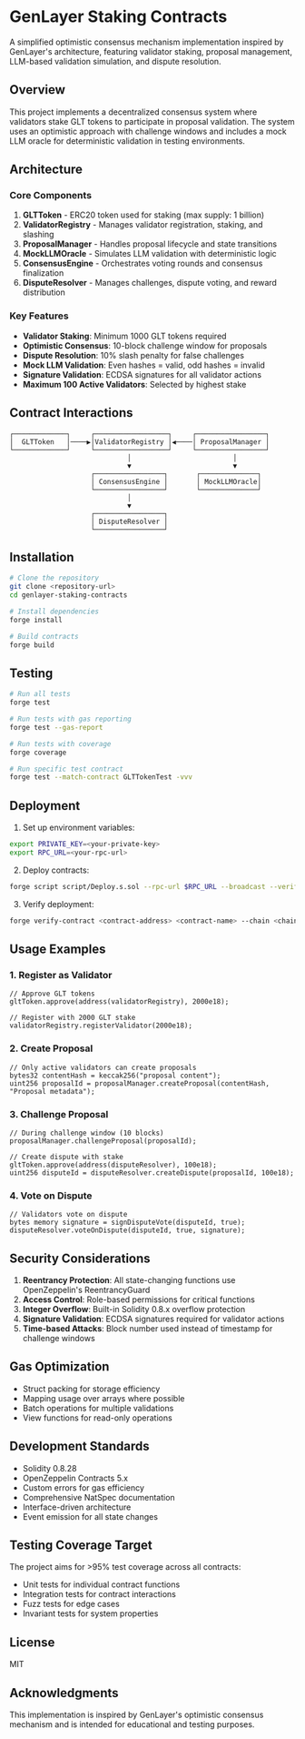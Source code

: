 # GenLayer Staking Contracts

A simplified optimistic consensus mechanism implementation inspired by GenLayer's architecture, featuring validator staking, proposal management, LLM-based validation simulation, and dispute resolution.

## Overview

This project implements a decentralized consensus system where validators stake GLT tokens to participate in proposal validation. The system uses an optimistic approach with challenge windows and includes a mock LLM oracle for deterministic validation in testing environments.

## Architecture

### Core Components

1. **GLTToken** - ERC20 token used for staking (max supply: 1 billion)
2. **ValidatorRegistry** - Manages validator registration, staking, and slashing
3. **ProposalManager** - Handles proposal lifecycle and state transitions
4. **MockLLMOracle** - Simulates LLM validation with deterministic logic
5. **ConsensusEngine** - Orchestrates voting rounds and consensus finalization
6. **DisputeResolver** - Manages challenges, dispute voting, and reward distribution

### Key Features

- **Validator Staking**: Minimum 1000 GLT tokens required
- **Optimistic Consensus**: 10-block challenge window for proposals
- **Dispute Resolution**: 10% slash penalty for false challenges
- **Mock LLM Validation**: Even hashes = valid, odd hashes = invalid
- **Signature Validation**: ECDSA signatures for all validator actions
- **Maximum 100 Active Validators**: Selected by highest stake

## Contract Interactions

```
┌─────────────┐     ┌──────────────────┐     ┌─────────────────┐
│  GLTToken   │────▶│ValidatorRegistry │◀────│ ProposalManager │
└─────────────┘     └──────────────────┘     └─────────────────┘
                             │                         │
                             ▼                         ▼
                    ┌─────────────────┐       ┌──────────────┐
                    │ ConsensusEngine │       │ MockLLMOracle│
                    └─────────────────┘       └──────────────┘
                             │
                             ▼
                    ┌─────────────────┐
                    │ DisputeResolver │
                    └─────────────────┘
```

## Installation

```bash
# Clone the repository
git clone <repository-url>
cd genlayer-staking-contracts

# Install dependencies
forge install

# Build contracts
forge build
```

## Testing

```bash
# Run all tests
forge test

# Run tests with gas reporting
forge test --gas-report

# Run tests with coverage
forge coverage

# Run specific test contract
forge test --match-contract GLTTokenTest -vvv
```

## Deployment

1. Set up environment variables:
```bash
export PRIVATE_KEY=<your-private-key>
export RPC_URL=<your-rpc-url>
```

2. Deploy contracts:
```bash
forge script script/Deploy.s.sol --rpc-url $RPC_URL --broadcast --verify
```

3. Verify deployment:
```bash
forge verify-contract <contract-address> <contract-name> --chain <chain-id>
```

## Usage Examples

### 1. Register as Validator

```solidity
// Approve GLT tokens
gltToken.approve(address(validatorRegistry), 2000e18);

// Register with 2000 GLT stake
validatorRegistry.registerValidator(2000e18);
```

### 2. Create Proposal

```solidity
// Only active validators can create proposals
bytes32 contentHash = keccak256("proposal content");
uint256 proposalId = proposalManager.createProposal(contentHash, "Proposal metadata");
```

### 3. Challenge Proposal

```solidity
// During challenge window (10 blocks)
proposalManager.challengeProposal(proposalId);

// Create dispute with stake
gltToken.approve(address(disputeResolver), 100e18);
uint256 disputeId = disputeResolver.createDispute(proposalId, 100e18);
```

### 4. Vote on Dispute

```solidity
// Validators vote on dispute
bytes memory signature = signDisputeVote(disputeId, true);
disputeResolver.voteOnDispute(disputeId, true, signature);
```

## Security Considerations

1. **Reentrancy Protection**: All state-changing functions use OpenZeppelin's ReentrancyGuard
2. **Access Control**: Role-based permissions for critical functions
3. **Integer Overflow**: Built-in Solidity 0.8.x overflow protection
4. **Signature Validation**: ECDSA signatures required for validator actions
5. **Time-based Attacks**: Block number used instead of timestamp for challenge windows

## Gas Optimization

- Struct packing for storage efficiency
- Mapping usage over arrays where possible
- Batch operations for multiple validations
- View functions for read-only operations

## Development Standards

- Solidity 0.8.28
- OpenZeppelin Contracts 5.x
- Custom errors for gas efficiency
- Comprehensive NatSpec documentation
- Interface-driven architecture
- Event emission for all state changes

## Testing Coverage Target

The project aims for >95% test coverage across all contracts:
- Unit tests for individual contract functions
- Integration tests for contract interactions
- Fuzz tests for edge cases
- Invariant tests for system properties

## License

MIT

## Acknowledgments

This implementation is inspired by GenLayer's optimistic consensus mechanism and is intended for educational and testing purposes.